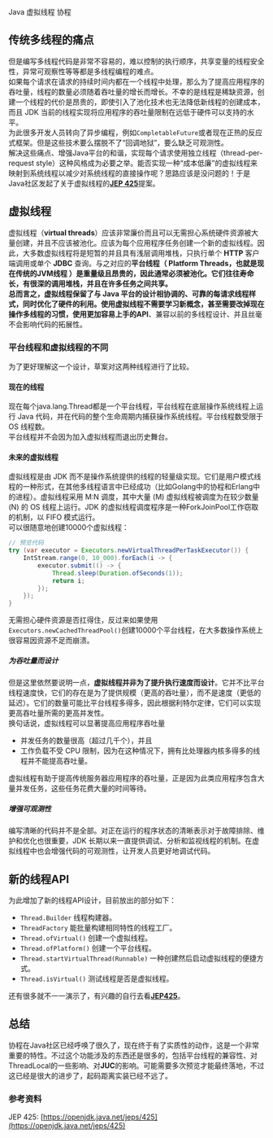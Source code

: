 Java 虚拟线程 协程
<a name="XEnqg"></a>
## 传统多线程的痛点
但是编写多线程代码是非常不容易的，难以控制的执行顺序，共享变量的线程安全性，异常可观察性等等都是多线程编程的难点。<br />如果每个请求在请求的持续时间内都在一个线程中处理，那么为了提高应用程序的吞吐量，线程的数量必须随着吞吐量的增长而增长。不幸的是线程是稀缺资源，创建一个线程的代价是昂贵的，即使引入了池化技术也无法降低新线程的创建成本，而且 JDK 当前的线程实现将应用程序的吞吐量限制在远低于硬件可以支持的水平。<br />为此很多开发人员转向了异步编程，例如`CompletableFuture`或者现在正热的反应式框架。但是这些技术要么摆脱不了“回调地狱”，要么缺乏可观测性。<br />解决这些痛点、增强Java平台的和谐，实现每个请求使用独立线程（thread-per-request style）这种风格成为必要之举。能否实现一种“成本低廉”的虚拟线程来映射到系统线程以减少对系统线程的直接操作呢？思路应该是没问题的！于是Java社区发起了关于虚拟线程的[**JEP 425**](https://openjdk.java.net/jeps/425)提案。
<a name="ZucOn"></a>
## 虚拟线程
虚拟线程（**virtual threads**）应该非常廉价而且可以无需担心系统硬件资源被大量创建，并且不应该被池化。应该为每个应用程序任务创建一个新的虚拟线程。因此，大多数虚拟线程将是短暂的并且具有浅层调用堆栈，只执行单个 **HTTP** 客户端调用或单个 **JDBC** 查询。与之对应的**平台线程（  Platform Threads，也就是现在传统的JVM线程 ）**是重量级且昂贵的，因此通常必须被池化。它们往往寿命长，有很深的调用堆栈，并且在许多任务之间共享。<br />总而言之，虚拟线程保留了与 Java 平台的设计相协调的、可靠的每请求线程样式，同时优化了硬件的利用。使用虚拟线程不需要学习新概念，甚至需要改掉现在操作多线程的习惯，使用更加容易上手的**API**、兼容以前的多线程设计、并且丝毫不会影响代码的拓展性。
<a name="vibJ6"></a>
### 平台线程和虚拟线程的不同
为了更好理解这一个设计，草案对这两种线程进行了比较。
<a name="NKrgh"></a>
#### 现在的线程
现在每个java.lang.Thread都是一个平台线程，平台线程在底层操作系统线程上运行 Java 代码，并在代码的整个生命周期内捕获操作系统线程。平台线程数受限于 OS 线程数。<br />平台线程并不会因为加入虚拟线程而退出历史舞台。
<a name="aFsdB"></a>
#### 未来的虚拟线程
虚拟线程是由 JDK 而不是操作系统提供的线程的轻量级实现。它们是用户模式线程的一种形式，在其他多线程语言中已经成功（比如Golang中的协程和Erlang中的进程）。虚拟线程采用 M:N 调度，其中大量 (M) 虚拟线程被调度为在较少数量 (N) 的 OS 线程上运行。JDK 的虚拟线程调度程序是一种ForkJoinPool工作窃取的机制，以 FIFO 模式运行。<br />可以很随意地创建10000个虚拟线程：
```java
// 预览代码
try (var executor = Executors.newVirtualThreadPerTaskExecutor()) {
	IntStream.range(0, 10_000).forEach(i -> {
		executor.submit(() -> {
			Thread.sleep(Duration.ofSeconds(1));
			return i;
		});
	});
}  
```
无需担心硬件资源是否扛得住，反过来如果使用`Executors.newCachedThreadPool()`创建10000个平台线程，在大多数操作系统上很容易因资源不足而崩溃。
<a name="ZbYtb"></a>
##### 为吞吐量而设计
但是这里依然要说明一点，**虚拟线程并非为了提升执行速度而设计**。它并不比平台线程速度快，它们的存在是为了提供规模（更高的吞吐量），而不是速度（更低的延迟）。它们的数量可能比平台线程多得多，因此根据利特尔定律，它们可以实现更高吞吐量所需的更高并发性。<br />换句话说，虚拟线程可以显著提高应用程序吞吐量

- 并发任务的数量很高（超过几千个），并且
- 工作负载不受 CPU 限制，因为在这种情况下，拥有比处理器内核多得多的线程并不能提高吞吐量。

虚拟线程有助于提高传统服务器应用程序的吞吐量，正是因为此类应用程序包含大量并发任务，这些任务花费大量的时间等待。
<a name="WdOsB"></a>
##### 增强可观测性
编写清晰的代码并不是全部。对正在运行的程序状态的清晰表示对于故障排除、维护和优化也很重要，JDK 长期以来一直提供调试、分析和监视线程的机制。在虚拟线程中也会增强代码的可观测性，让开发人员更好地调试代码。
<a name="U7QGb"></a>
## 新的线程API
为此增加了新的线程API设计，目前放出的部分如下：

- `Thread.Builder`  线程构建器。
- `ThreadFactory`  能批量构建相同特性的线程工厂。
- `Thread.ofVirtual()`  创建一个虚拟线程。
- `Thread.ofPlatform()` 创建一个平台线程。
- `Thread.startVirtualThread(Runnable)` 一种创建然后启动虚拟线程的便捷方式。
- `Thread.isVirtual()` 测试线程是否是虚拟线程。

还有很多就不一一演示了，有兴趣的自行去看[**JEP425**](https://openjdk.java.net/jeps/425)。
<a name="SDNs7"></a>
## 总结
协程在Java社区已经呼唤了很久了，现在终于有了实质性的动作，这是一个非常重要的特性。不过这个功能涉及的东西还是很多的，包括平台线程的兼容性、对ThreadLocal的一些影响、对**JUC**的影响。可能需要多次预览才能最终落地，不过这已经是很大的进步了，起码距离实装已经不远了。
<a name="edxsw"></a>
### 参考资料
JEP 425: [https://openjdk.java.net/jeps/425](https://openjdk.java.net/jeps/425)
